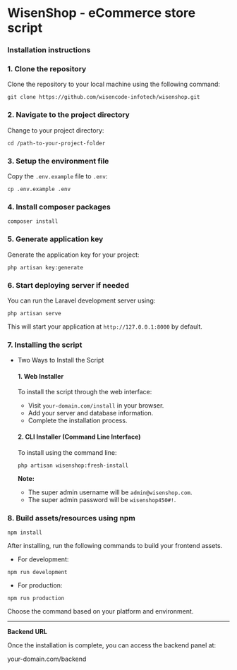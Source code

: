 # WisenShop - eCommerce store script

### Installation instructions

### 1. Clone the repository

Clone the repository to your local machine using the following command:

```git clone https://github.com/wisencode-infotech/wisenshop.git```

### 2. Navigate to the project directory

Change to your project directory:

```cd /path-to-your-project-folder```

### 3. Setup the environment file

Copy the `.env.example` file to `.env`:

```cp .env.example .env```

### 4. Install composer packages

```composer install```

### 5. Generate application key

Generate the application key for your project:

```php artisan key:generate```

### 6. Start deploying server if needed

You can run the Laravel development server using:

```php artisan serve```

This will start your application at `http://127.0.0.1:8000` by default.

### 7. Installing the script

- Two Ways to Install the Script

    #### 1. Web Installer

    To install the script through the web interface:
    
    - Visit `your-domain.com/install` in your browser.
    - Add your server and database information.
    - Complete the installation process.

    #### 2. CLI Installer (Command Line Interface)
    
    To install using the command line:
    
    ```php artisan wisenshop:fresh-install```

    **Note:**
    - The super admin username will be `admin@wisenshop.com`.
    - The super admin password will be `wisenshop450#!`.

### 8. Build assets/resources using npm

```npm install```

After installing, run the following commands to build your frontend assets.

- For development:

```npm run development```

- For production:

```npm run production```

Choose the command based on your platform and environment.

---

**Backend URL**

Once the installation is complete, you can access the backend panel at:

your-domain.com/backend
